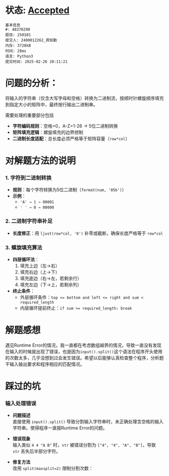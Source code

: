# 状态: [Accepted](http://xzmdsa.openjudge.cn/2025python/solution/48370290/)
```
基本信息
#: 48370290
题目: 250101
提交人: 2400012262_周知勤
内存: 3728kB
时间: 28ms
语言: Python3
提交时间: 2025-02-26 20:11:21
```
# 问题的分析：
将输入的字符串（仅含大写字母和空格）转换为二进制流，按顺时针螺旋顺序填充到指定大小的矩阵中，最终按行输出二进制串。

需要处理的重要部分包括
- ​**字符编码规则**：空格=0，A-Z=1-26 → 5位二进制转换
- ​**矩阵填充逻辑**：螺旋填充的边界控制
- ​**二进制长度适配**：总长度必须严格等于矩阵容量（`row*col`）

# 对解题方法的说明
### 1. 字符到二进制转换
- ​**规则**：每个字符转换为5位二进制（`format(num, '05b')`）
- ​**示例**：
  - `'A' → 1 → 00001`
  - `' ' → 0 → 00000`

### 2. 二进制字符串补足
- ​**长度修正**：用 `ljust(row*col, '0')` 补零或截断，确保长度严格等于 `row*col`
  
### 3. 螺旋填充算法
- ​**四层循环法**：
  1. 填充上边（左→右）
  2. 填充右边（上→下）
  3. 填充底边（右→左，若剩余行）
  4. 填充左边（下→上，若剩余列）
- ​**终止条件**：
  - 外层循环条件：`top <= bottom and left <= right and sum < required_length`
  - 内层循环提前终止：`if sum >= required_length: break`

# 解题感想

遇见Runtime Error的情况，我一直都在考虑数组越界的情况，导致一直没有发现在输入的时候就出现了错误，也是因为`input().split()`这个语法在程序开头使用的次数太多，几乎没想到过会发生错误。希望以后能够认真检查整个程序，分析题干输入输出要求和程序相应的匹配情况。

# 踩过的坑
### 输入处理错误
- ​**问题描述**​  
  直接使用 `input().split()` 导致分割输入字符串时，未正确处理含空格的输入字符串。使得程序一直报Runtime Error的问题。
  
- ​**错误现象**​  
  输入类似 `4 4 "A B"` 时，`str` 被错误分割为 `["4", "4", "A", "B"]`，导致 `str` 丢失后半部分字符。

- ​**修复方法**​  
  改用 `split(maxsplit=2)` 限制分割次数：  
